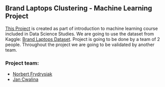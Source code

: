 ## Brand Laptops Clustering - Machine Learning Project
[This Project](https://github.com/fantasy2fry/brand-laptops-clustering-ml) is created as part of introduction to machine learning course included in Data Science Studies. We are going to use the dataset from Kaggle: [Brand Laptops Dataset](https://www.kaggle.com/datasets/bhavikjikadara/brand-laptops-dataset?resource=download). Project is going to be done by a team of 2 people. Throughout the project we are going to be validated by another team.


### Project team:
- [Norbert Frydrysiak](https://github.com/fantasy2fry)
- [Jan Cwalina](https://github.com/Janusz99bis)
